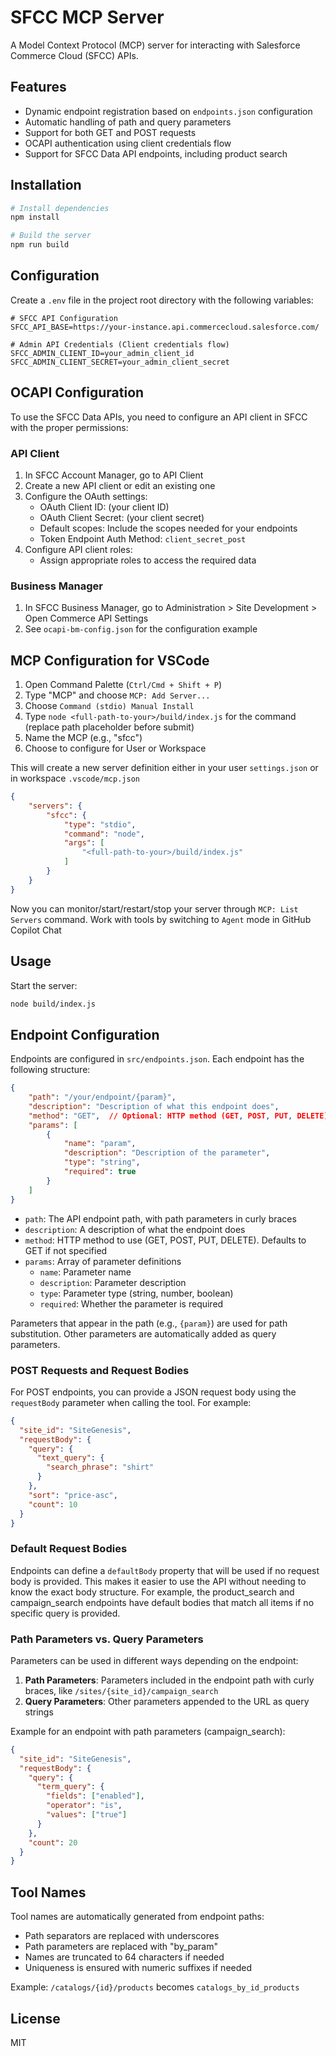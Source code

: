 # SFCC MCP Server

A Model Context Protocol (MCP) server for interacting with Salesforce Commerce Cloud (SFCC) APIs.

## Features

- Dynamic endpoint registration based on `endpoints.json` configuration
- Automatic handling of path and query parameters
- Support for both GET and POST requests
- OCAPI authentication using client credentials flow
- Support for SFCC Data API endpoints, including product search

## Installation

```bash
# Install dependencies
npm install

# Build the server
npm run build
```

## Configuration

Create a `.env` file in the project root directory with the following variables:

```
# SFCC API Configuration
SFCC_API_BASE=https://your-instance.api.commercecloud.salesforce.com/

# Admin API Credentials (Client credentials flow)
SFCC_ADMIN_CLIENT_ID=your_admin_client_id
SFCC_ADMIN_CLIENT_SECRET=your_admin_client_secret
```

## OCAPI Configuration

To use the SFCC Data APIs, you need to configure an API client in SFCC with the proper permissions:

### API Client

1. In SFCC Account Manager, go to API Client
2. Create a new API client or edit an existing one
3. Configure the OAuth settings:
   - OAuth Client ID: (your client ID)
   - OAuth Client Secret: (your client secret)
   - Default scopes: Include the scopes needed for your endpoints
   - Token Endpoint Auth Method: `client_secret_post`
4. Configure API client roles:
   - Assign appropriate roles to access the required data

### Business Manager

1. In SFCC Business Manager, go to Administration > Site Development > Open Commerce API Settings
2. See `ocapi-bm-config.json` for the configuration example

## MCP Configuration for VSCode

1. Open Command Palette (`Ctrl/Cmd + Shift + P`)
2. Type "MCP" and choose `MCP: Add Server...`
3. Choose `Command (stdio) Manual Install`
4. Type `node <full-path-to-your>/build/index.js` for the command (replace path placeholder before submit)
5. Name the MCP (e.g., "sfcc")
6. Choose to configure for User or Workspace

This will create a new server definition either in your user `settings.json` or in workspace `.vscode/mcp.json`

```json
{
    "servers": {
        "sfcc": {
            "type": "stdio",
            "command": "node",
            "args": [
                "<full-path-to-your>/build/index.js"
            ]
        }
    }
}
```
Now you can monitor/start/restart/stop your server through `MCP: List Servers` command. Work with tools by switching to `Agent` mode in GitHub Copilot Chat

## Usage

Start the server:

```bash
node build/index.js
```

## Endpoint Configuration

Endpoints are configured in `src/endpoints.json`. Each endpoint has the following structure:

```json
{
    "path": "/your/endpoint/{param}",
    "description": "Description of what this endpoint does",
    "method": "GET",  // Optional: HTTP method (GET, POST, PUT, DELETE). Defaults to GET
    "params": [
        {
            "name": "param",
            "description": "Description of the parameter",
            "type": "string",
            "required": true
        }
    ]
}
```

- `path`: The API endpoint path, with path parameters in curly braces
- `description`: A description of what the endpoint does
- `method`: HTTP method to use (GET, POST, PUT, DELETE). Defaults to GET if not specified
- `params`: Array of parameter definitions
  - `name`: Parameter name
  - `description`: Parameter description
  - `type`: Parameter type (string, number, boolean)
  - `required`: Whether the parameter is required

Parameters that appear in the path (e.g., `{param}`) are used for path substitution. Other parameters are automatically added as query parameters.

### POST Requests and Request Bodies

For POST endpoints, you can provide a JSON request body using the `requestBody` parameter when calling the tool. For example:

```json
{
  "site_id": "SiteGenesis",
  "requestBody": {
    "query": {
      "text_query": {
        "search_phrase": "shirt"
      }
    },
    "sort": "price-asc",
    "count": 10
  }
}
```

### Default Request Bodies

Endpoints can define a `defaultBody` property that will be used if no request body is provided. This makes it easier to use the API without needing to know the exact body structure. For example, the product_search and campaign_search endpoints have default bodies that match all items if no specific query is provided.

### Path Parameters vs. Query Parameters

Parameters can be used in different ways depending on the endpoint:

1. **Path Parameters**: Parameters included in the endpoint path with curly braces, like `/sites/{site_id}/campaign_search`
2. **Query Parameters**: Other parameters appended to the URL as query strings

Example for an endpoint with path parameters (campaign_search):

```json
{
  "site_id": "SiteGenesis",
  "requestBody": {
    "query": {
      "term_query": {
        "fields": ["enabled"],
        "operator": "is",
        "values": ["true"]
      }
    },
    "count": 20
  }
}
```

## Tool Names

Tool names are automatically generated from endpoint paths:
- Path separators are replaced with underscores
- Path parameters are replaced with "by_param"
- Names are truncated to 64 characters if needed
- Uniqueness is ensured with numeric suffixes if needed

Example: `/catalogs/{id}/products` becomes `catalogs_by_id_products`

## License

MIT
